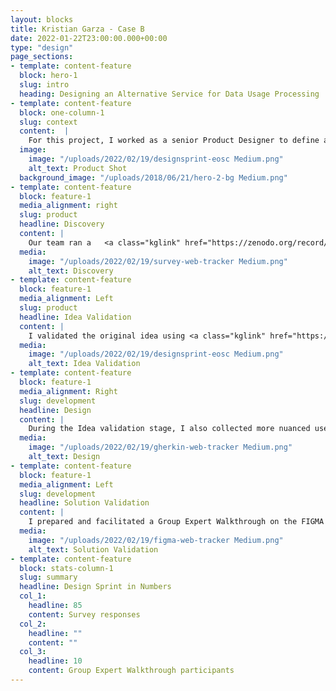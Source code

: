 ```yaml
---
layout: blocks
title: Kristian Garza - Case B
date: 2022-01-22T23:00:00.000+00:00
type: "design"
page_sections:
- template: content-feature
  block: hero-1
  slug: intro
  heading: Designing an Alternative Service for Data Usage Processing
- template: content-feature
  block: one-column-1
  slug: context
  content:  |
    For this project, I worked as a senior Product Designer to define a new service that could provide an alternative to existing usage processing services that rely on weblogs. These weblogs can be difficult to share across distributed borders, so there was a need for a different type of service
  image:
    image: "/uploads/2022/02/19/designsprint-eosc Medium.png"
    alt_text: Product Shot
  background_image: "/uploads/2018/06/21/hero-2-bg Medium.png"
- template: content-feature
  block: feature-1
  media_alignment: right
  slug: product
  headline: Discovery 
  content: |
    Our team ran a   <a class="kglink" href="https://zenodo.org/record/3476545#.YwOYF-xBxqt">survey</a> with key stakeholders to identify the main challenges with the existing usage processing services and technical capabilities in the stakeholder groups. Based on the survey findings, I set up to define a web tracker as opposed to a usage processing service. That would reduce the main challenges the stakeholder groups had (time spent in processing and transferring logs)
  media:
    image: "/uploads/2022/02/19/survey-web-tracker Medium.png"
    alt_text: Discovery
- template: content-feature
  block: feature-1
  media_alignment: Left
  slug: product
  headline: Idea Validation
  content: |
    I validated the original idea using <a class="kglink" href="https://datacite.org/roadmap.html">DataCite Roadmap</a> (using ProductBoard) and opened it for discussion with our member community.
  media:
    image: "/uploads/2022/02/19/designsprint-eosc Medium.png"
    alt_text: Idea Validation
- template: content-feature
  block: feature-1
  media_alignment: Right
  slug: development
  headline: Design
  content: | 
    During the Idea validation stage, I also collected more nuanced use cases that I used to create a detailed product specification using FIGMA for wireframing and Gherkin syntax for defining the acceptance criteria for engineering.
  media:
    image: "/uploads/2022/02/19/gherkin-web-tracker Medium.png"
    alt_text: Design
- template: content-feature
  block: feature-1
  media_alignment: Left
  slug: development
  headline: Solution Validation
  content: | 
    I prepared and facilitated a Group Expert Walkthrough on the FIGMA wireframes to validate that the solution met the needs of the users and stakeholders. During this session, I collected additional information about user requirements.
  media:
    image: "/uploads/2022/02/19/figma-web-tracker Medium.png"
    alt_text: Solution Validation
- template: content-feature
  block: stats-column-1
  slug: summary
  headline: Design Sprint in Numbers
  col_1:
    headline: 85
    content: Survey responses
  col_2:
    headline: ""
    content: ""
  col_3:
    headline: 10
    content: Group Expert Walkthrough participants
---
```

